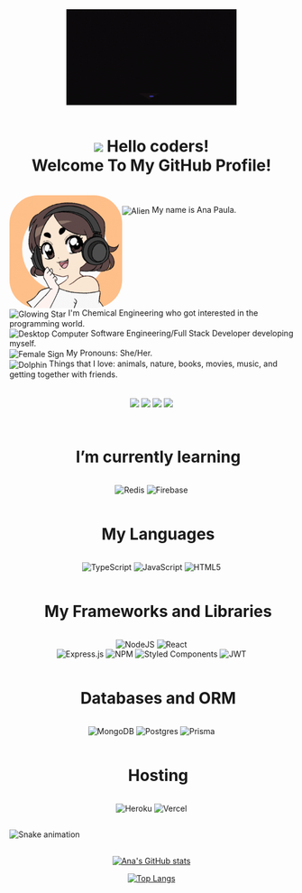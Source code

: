 <!-- Heading -->

<div align="center">  
  <img alt="Woman-coding" align="center" width="60%" src="https://github.com/ana-pairo/ana-pairo/blob/main/assets/girlCoding.gif" >
</div>

<br>

<h1 align="center">
  <img src = "https://raw.githubusercontent.com/MartinHeinz/MartinHeinz/master/wave.gif" width = 30px>
  Hello coders!
  <br>      
  Welcome To My GitHub Profile! 
</h1>

<!-- About section -->

<br>

<div> 
  <img align="left" margin-right="50px" alt="My-progile-pic" height="200" style="border-radius:50px;" src="https://github.com/ana-pairo/ana-pairo/blob/main/assets/profilePicture.gif" />
  
  <br>
   <div style="display:inline-block">
     <img align="center" src="https://raw.githubusercontent.com/Tarikul-Islam-Anik/Animated-Fluent-Emojis/master/Emojis/Smilies/Alien.png" alt="Alien" width="25" height="25" />
    My name is Ana Paula.
  </div>
  <br>
  
  <div style="display:inline-block">
     <img align="center" src="https://raw.githubusercontent.com/Tarikul-Islam-Anik/Animated-Fluent-Emojis/master/Emojis/Travel%20and%20places/Glowing%20Star.png" alt="Glowing Star" width="25" height="25" />
     I'm Chemical Engineering who got interested in the programming world.
  </div>
  
  <div style="display:inline-block">
   <img align="center" src="https://raw.githubusercontent.com/Tarikul-Islam-Anik/Animated-Fluent-Emojis/master/Emojis/Objects/Desktop%20Computer.png" alt="Desktop Computer" width="25" height="25" />
   Software Engineering/Full Stack Developer developing myself.
  </div>
  <br>
  
  <div style="display:inline-block">
   <img align="center"  src="https://raw.githubusercontent.com/Tarikul-Islam-Anik/Animated-Fluent-Emojis/master/Emojis/Symbols/Female%20Sign.png" alt="Female Sign" width="25" height="25" />
  My Pronouns: She/Her.
  </div>
  
  <div style="display:inline-block">
   <img align="center"  src="https://raw.githubusercontent.com/Tarikul-Islam-Anik/Animated-Fluent-Emojis/master/Emojis/Animals/Dolphin.png" alt="Dolphin" width="25" height="25" />
  Things that I love: animals, nature, books, movies, music, and getting together with friends.
  </div>
<div>
  <br>
  <br>
  
  <div align="center">
  <a href="https://www.instagram.com/ana.pairo/" target="_blank"><img src="https://img.shields.io/badge/-Instagram-%23E4405F?style=for-the-badge&logo=instagram&logoColor=white" target="_blank"></a>
  <a href = "mailto:ana.pairo2@gmail.com"><img src="https://img.shields.io/badge/-Gmail-%23333?style=for-the-badge&logo=gmail&logoColor=white" target="_blank"></a>
  <a href="https://www.linkedin.com/in/anapairo/" target="_blank"><img src="https://img.shields.io/badge/-LinkedIn-%230077B5?style=for-the-badge&logo=linkedin&logoColor=white" target="_blank"></a>
    <a href="https://wa.me/5521991871506" target="_blank"><img src="https://img.shields.io/badge/WhatsApp-25D366?style=for-the-badge&logo=whatsapp&logoColor=white" target="_blank"></a>
  </div>  
  

  <!-- Skills -->
 ##
  <div align="center">
  <div id="user-content-toc">
   <ul>
     <summary><h1 style="display: inline-block;"> I’m currently learning</h1></summary>
   </ul>    
  </div> 
  
  ![Redis](https://img.shields.io/badge/redis-%23DD0031.svg?style=for-the-badge&logo=redis&logoColor=white)
  ![Firebase](https://img.shields.io/badge/Firebase-039BE5?style=for-the-badge&logo=Firebase&logoColor=white)
  
  <div id="user-content-toc">
   <ul>
     <summary><h1 style="display: inline-block;"> My Languages </h1></summary>
   </ul>    
  </div>
  
  ![TypeScript](https://img.shields.io/badge/typescript-%23007ACC.svg?style=for-the-badge&logo=typescript&logoColor=white)
  ![JavaScript](https://img.shields.io/badge/javascript-%23323330.svg?style=for-the-badge&logo=javascript&logoColor=%23F7DF1E)
  ![HTML5](https://img.shields.io/badge/html5-%23E34F26.svg?style=for-the-badge&logo=html5&logoColor=white)
    
   <div id="user-content-toc">
    <ul>
     <summary><h1 style="display: inline-block;"> My Frameworks and Libraries </h1></summary>
    </ul>    
   </div>
    
  ![NodeJS](https://img.shields.io/badge/node.js-6DA55F?style=for-the-badge&logo=node.js&logoColor=white)
  ![React](https://img.shields.io/badge/react-%2320232a.svg?style=for-the-badge&logo=react&logoColor=%2361DAFB)    
  ![Express.js](https://img.shields.io/badge/express.js-%23404d59.svg?style=for-the-badge&logo=express&logoColor=%2361DAFB)
  ![NPM](https://img.shields.io/badge/NPM-%23000000.svg?style=for-the-badge&logo=npm&logoColor=white)
  ![Styled Components](https://img.shields.io/badge/styled--components-DB7093?style=for-the-badge&logo=styled-components&logoColor=white)
  ![JWT](https://img.shields.io/badge/JWT-black?style=for-the-badge&logo=JSON%20web%20tokens)

   <div id="user-content-toc">
    <ul>
     <summary><h1 style="display: inline-block;"> Databases and ORM </h1></summary>
    </ul>    
   </div>
    
  ![MongoDB](https://img.shields.io/badge/MongoDB-%234ea94b.svg?style=for-the-badge&logo=mongodb&logoColor=white)
  ![Postgres](https://img.shields.io/badge/postgres-%23316192.svg?style=for-the-badge&logo=postgresql&logoColor=white)
  ![Prisma](https://img.shields.io/badge/Prisma-3982CE?style=for-the-badge&logo=Prisma&logoColor=white)
  
   <div id="user-content-toc">
    <ul>
     <summary><h1 style="display: inline-block;"> Hosting </h1></summary>
    </ul>    
   </div>
    
  ![Heroku](https://img.shields.io/badge/heroku-%23430098.svg?style=for-the-badge&logo=heroku&logoColor=white)
  ![Vercel](https://img.shields.io/badge/vercel-%23000000.svg?style=for-the-badge&logo=vercel&logoColor=white)
  
  </div>  
  
  <!-- Snake commits -->  
 ##
  
  ![Snake animation](https://github.com/ana-pairo/ana-pairo/blob/output/github-contribution-grid-snake.svg)
  
  
  <!-- GitHub Stats -->
 ##
 
 <div align="center">
  
  [![Ana's GitHub stats](https://github-readme-stats.vercel.app/api?username=ana-pairo&show_icons=true&theme=transparent)](https://github.com/ana-pairo/github-readme-stats)  
   
  [![Top Langs](https://github-readme-stats.vercel.app/api/top-langs/?username=ana-pairo&layout=compact&theme=transparent)](https://github.com/ana-pairo/github-readme-stats)
    
 </div>


<!--
**ana-pairo/ana-pairo** is a ✨ _special_ ✨ repository because its `README.md` (this file) appears on your GitHub profile.

Here are some ideas to get you started:

- 🔭 I’m currently working on ...
- 🌱 I’m currently learning ...
- 👯 I’m looking to collaborate on ...
- 🤔 I’m looking for help with ...
- 💬 Ask me about ...
- 📫 How to reach me: ...
- 😄 Pronouns: ...
- ⚡ Fun fact: ...
-->


